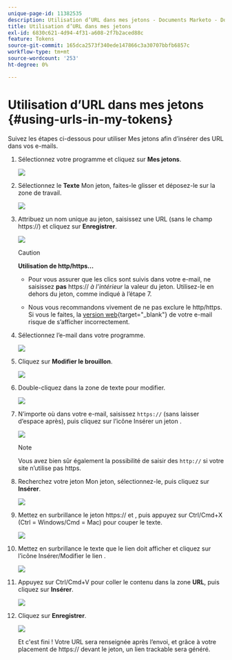 ```yaml
---
unique-page-id: 11382535
description: Utilisation d’URL dans mes jetons - Documents Marketo - Documentation du produit
title: Utilisation d’URL dans mes jetons
exl-id: 6830c621-4d94-4f31-a608-2f7b2aced88c
feature: Tokens
source-git-commit: 165dca2573f340ede147866c3a30707bbfb6857c
workflow-type: tm+mt
source-wordcount: '253'
ht-degree: 0%

---
```


# Utilisation d’URL dans mes jetons {#using-urls-in-my-tokens}

Suivez les étapes ci-dessous pour utiliser Mes jetons afin d’insérer des URL dans vos e-mails.

1. Sélectionnez votre programme et cliquez sur **Mes jetons**.

   ![](assets/one-4.png)

1. Sélectionnez le **Texte** Mon jeton, faites-le glisser et déposez-le sur la zone de travail.

   ![](assets/two-4.png)

1. Attribuez un nom unique au jeton, saisissez une URL (sans le champ https://) et cliquez sur **Enregistrer**.

   ![](assets/three-4.png)

   >[!CAUTION]
   >
   >**Utilisation de http/https...**
   >
   >* Pour vous assurer que les clics sont suivis dans votre e-mail, ne saisissez **pas** https:// _à l’intérieur_ la valeur du jeton. Utilisez-le en dehors du jeton, comme indiqué à l’étape 7.
   >
   >* Nous vous recommandons vivement de ne pas exclure le http/https. Si vous le faites, la [version web](/help/marketo/product-docs/email-marketing/general/functions-in-the-editor/add-a-view-as-web-page-link-to-an-email.md){target="_blank"} de votre e-mail risque de s’afficher incorrectement.

1. Sélectionnez l’e-mail dans votre programme.

   ![](assets/four-3.png)

1. Cliquez sur **Modifier le brouillon**.

   ![](assets/five-3.png)

1. Double-cliquez dans la zone de texte pour modifier.

   ![](assets/six-1.png)

1. N’importe où dans votre e-mail, saisissez `https://` (sans laisser d’espace après), puis cliquez sur l’icône Insérer un jeton .

   ![](assets/seven.png)

   >[!NOTE]
   >
   >Vous avez bien sûr également la possibilité de saisir des `http://` si votre site n’utilise pas https.

1. Recherchez votre jeton Mon jeton, sélectionnez-le, puis cliquez sur **Insérer**.

   ![](assets/eight.png)

1. Mettez en surbrillance le jeton https:// et , puis appuyez sur Ctrl/Cmd+X (Ctrl = Windows/Cmd = Mac) pour couper le texte.

   ![](assets/nine.png)

1. Mettez en surbrillance le texte que le lien doit afficher et cliquez sur l’icône Insérer/Modifier le lien .

   ![](assets/ten.png)

1. Appuyez sur Ctrl/Cmd+V pour coller le contenu dans la zone **URL**, puis cliquez sur **Insérer**.

   ![](assets/eleven.png)

1. Cliquez sur **Enregistrer**.

   ![](assets/twelve.png)

   Et c&#39;est fini ! Votre URL sera renseignée après l’envoi, et grâce à votre placement de https:// devant le jeton, un lien trackable sera généré.
